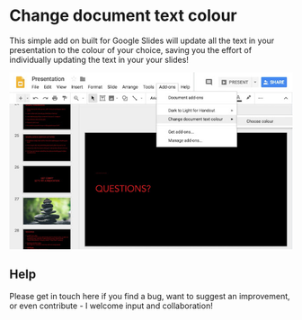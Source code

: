 # Change document text colour

This simple add on built for Google Slides will update all the text in your presentation to the colour of your choice, saving you the effort of individually updating the text in your your slides!

![screenshot](screenshot.jpg?raw=true "screenshot")

## Help

Please get in touch here if you find a bug, want to suggest an improvement, or even contribute - I welcome input and collaboration!
